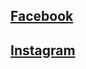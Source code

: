 ## [Facebook](https://www.facebook.com/ShqiprimYshala)
## [Instagram](https://www.instagram.com/shqiprimshalaa/?next=%2F)
